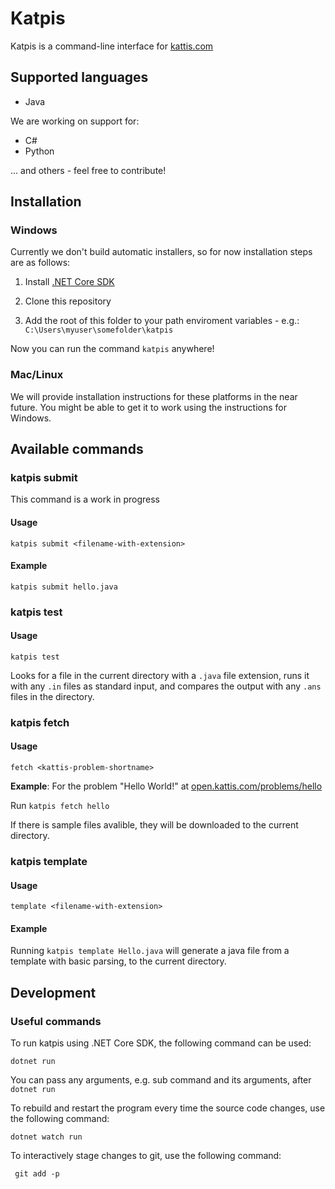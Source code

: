 # Katpis

Katpis is a command-line interface for [kattis.com](https://www.kattis.com/developers/)

## Supported languages

- Java

We are working on support for:
- C#
- Python

 ... and others - feel free to contribute!

## Installation 

### Windows

Currently we don't build automatic installers, so for now installation steps are as follows:

1. Install [.NET Core SDK](https://dotnet.microsoft.com/download)

1. Clone this repository

1. Add the root of this folder to your path enviroment variables - e.g.: `C:\Users\myuser\somefolder\katpis`

Now you can run the command `katpis` anywhere!

### Mac/Linux
We will provide installation instructions for these platforms in the near future. You might be able to get it to work using the instructions for Windows.

## Available commands

### katpis submit
This command is  a work in progress

#### Usage

    katpis submit <filename-with-extension>

#### Example

    katpis submit hello.java

### katpis test

#### Usage

    katpis test

Looks for a file in the current directory with a `.java` file extension, runs it with any `.in` files as standard input, and compares the output with any `.ans` files in the directory.

### katpis fetch

#### Usage

    fetch <kattis-problem-shortname>

**Example**: For the problem "Hello World!" at [open.kattis.com/problems/hello](https://open.kattis.com/problems/hello)

Run `katpis fetch hello`

If there is sample files avalible, they will be downloaded to the current directory.

### katpis template

#### Usage

    template <filename-with-extension>

#### Example

Running `katpis template Hello.java` will generate a java file from a template with basic parsing, to the current directory.

## Development

### Useful commands

To run katpis using .NET Core SDK, the following command can be used:

```
dotnet run
```

You can pass any arguments, e.g. sub command and its arguments, after `dotnet run`

To rebuild and restart the program every time the source code changes, use the following command:

```
dotnet watch run
```

To interactively stage changes to git, use the following command:

```
 git add -p
```
